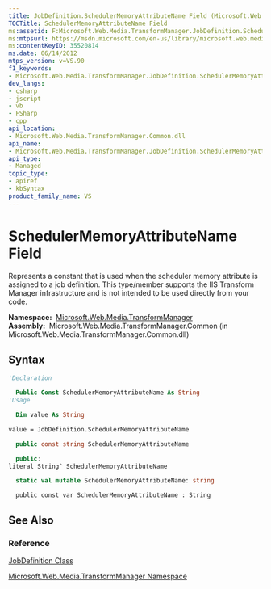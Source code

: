 ```yaml
---
title: JobDefinition.SchedulerMemoryAttributeName Field (Microsoft.Web.Media.TransformManager)
TOCTitle: SchedulerMemoryAttributeName Field
ms:assetid: F:Microsoft.Web.Media.TransformManager.JobDefinition.SchedulerMemoryAttributeName
ms:mtpsurl: https://msdn.microsoft.com/en-us/library/microsoft.web.media.transformmanager.jobdefinition.schedulermemoryattributename(v=VS.90)
ms:contentKeyID: 35520814
ms.date: 06/14/2012
mtps_version: v=VS.90
f1_keywords:
- Microsoft.Web.Media.TransformManager.JobDefinition.SchedulerMemoryAttributeName
dev_langs:
- csharp
- jscript
- vb
- FSharp
- cpp
api_location:
- Microsoft.Web.Media.TransformManager.Common.dll
api_name:
- Microsoft.Web.Media.TransformManager.JobDefinition.SchedulerMemoryAttributeName
api_type:
- Managed
topic_type:
- apiref
- kbSyntax
product_family_name: VS
---
```


# SchedulerMemoryAttributeName Field

Represents a constant that is used when the scheduler memory attribute is assigned to a job definition. This type/member supports the IIS Transform Manager infrastructure and is not intended to be used directly from your code.

**Namespace:**  [Microsoft.Web.Media.TransformManager](microsoft-web-media-transformmanager-namespace.md)  
**Assembly:**  Microsoft.Web.Media.TransformManager.Common (in Microsoft.Web.Media.TransformManager.Common.dll)

## Syntax

```vb
'Declaration

  Public Const SchedulerMemoryAttributeName As String
'Usage

  Dim value As String

value = JobDefinition.SchedulerMemoryAttributeName
```

```csharp
  public const string SchedulerMemoryAttributeName
```

```cpp
  public:
literal String^ SchedulerMemoryAttributeName
```

``` fsharp
  static val mutable SchedulerMemoryAttributeName: string
```

```jscript
  public const var SchedulerMemoryAttributeName : String
```

## See Also

### Reference

[JobDefinition Class](jobdefinition-class-microsoft-web-media-transformmanager.md)

[Microsoft.Web.Media.TransformManager Namespace](microsoft-web-media-transformmanager-namespace.md)

